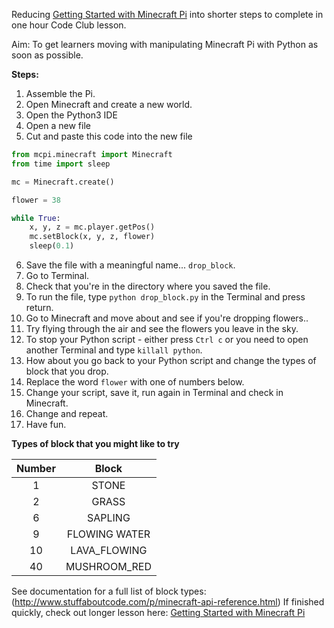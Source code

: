 Reducing [Getting Started with Minecraft Pi](https://projects.raspberrypi.org/en/projects/getting-started-with-minecraft-pi) into
shorter steps to complete in one hour Code Club lesson. 

Aim: To get learners moving with manipulating Minecraft Pi with Python as soon as possible. 

**Steps:**
1. Assemble the Pi.
2. Open Minecraft and create a new world.
3. Open the Python3 IDE
4. Open a new file
5. Cut and paste this code into the new file
```python
from mcpi.minecraft import Minecraft
from time import sleep

mc = Minecraft.create()

flower = 38

while True:
    x, y, z = mc.player.getPos()
    mc.setBlock(x, y, z, flower)
    sleep(0.1)
```
6. Save the file with a meaningful name... `drop_block`.
7. Go to Terminal.
8. Check that you're in the directory where you saved the file.
9. To run the file, type `python drop_block.py` in the Terminal and press return.
10. Go to Minecraft and move about and see if you're dropping flowers..
11. Try flying through the air and see the flowers you leave in the sky.
12. To stop your Python script - either press `Ctrl c` or you need to open another Terminal and type `killall python`.
13. How about you go back to your Python script and change the types of block that you drop.
14. Replace the word `flower` with one of numbers below.
15. Change your script, save it, run again in Terminal and check in Minecraft.
16. Change and repeat. 
17. Have fun. 

**Types of block that you might like to try**

| Number        | Block| 
| :-------------: |:-------------:| 
| 1     | STONE | 
| 2      | GRASS    | 
| 6 | SAPLING      | 
| 9 | FLOWING WATER      | 
| 10 | LAVA_FLOWING      | 
| 40 | MUSHROOM_RED       | 


See documentation for a full list of block types: (http://www.stuffaboutcode.com/p/minecraft-api-reference.html)
If finished quickly, check out longer lesson here: [Getting Started with Minecraft Pi](https://projects.raspberrypi.org/en/projects/getting-started-with-minecraft-pi) 
